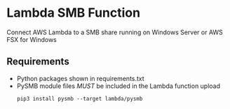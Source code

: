 # Lambda SMB Function
Connect AWS Lambda to a SMB share running on Windows Server or AWS FSX for Windows

## Requirements
* Python packages shown in requirements.txt
* PySMB module files *MUST* be included in the Lambda function upload
    ```
    pip3 install pysmb --target lambda/pysmb
    ```